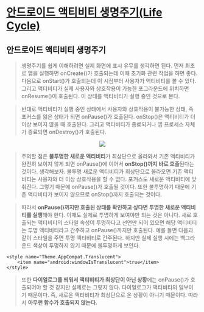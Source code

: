 # [안드로이드 액티비티 생명주기(Life Cycle)](https://brunch.co.kr/@mystoryg/80)

## 안드로이드 액티비티 생명주기
> 생명주기를 쉽게 이해하려면 실제 화면에 표시 유무를 생각하면 된다. 먼저 최초로 앱을 실행하면 onCreate()가 호출되는데 이때 초기화 관련 작업을 하면 좋다. 다음으로 onStart()가 호출되는데 이 시점부터 사용자가 액티비티를 볼 수 있다. 그리고 액티비티가 실제 사용자와 상호작용이 가능한 포그라운드에 위치하면 onResume()이 호출된다. 이 상태를 액티비티가 실행 중인 것으로 본다.

> 반대로 액티비티가 실행 중인 상태에서 사용자와 상호작용이 불가능한 상태, 즉 포커스를 잃은 상태가 되면 onPause()가 호출된다. onStop()은 액티비티가 더 이상 보이지 않을 때 호출된다. 그리고 액티비티가 종료되거나 앱 프로세스 자체가 종료되면 onDestroy()가 호출된다.

<p align="center">
  <img src="https://t1.daumcdn.net/thumb/R1280x0/?fname=http://t1.daumcdn.net/brunch/service/user/2Kn8/image/LMm0LctaUHwEAW5jmD1B9R2N64w.PNG">
</p>

> 주의할 점은 **불투명한 새로운 액티비티**가 최상단으로 올라와서 기존 액티비티가 완전히 보이지 않게 되면 onPause()에 이어서 **onStop()까지 바로 호출**된다는 것이다. 생각해보자. 불투명 새로운 액티비티가 최상단으로 올라오면 기존 액티비티는 사용자와 더 이상 상호작용을 할 수 없다. 포커스도 새로운 액티비티에 맞춰진다. 그렇기 때문에 onPause()가 호출될 것이다. 또한 불투명하기 때문에 기존 액티비티가 보이지 않으므로 onStop()까지 호출되는 것이다.

> 따라서 **onPause()까지만 호출된 상태를 확인하고 싶다면 투명한 새로운 액티비티를 실행**해야 한다. 이때도 실제로 투명하게 보여야만 되는 것은 아니다. 새로 호출되는 액티비티의 스타일 속성이 투명하다고 선언만 되어 있으면 해당 액티비티는 투명 액티비티라고 간주하고 onPause()까지만 호출된다. 예를 들면 다음과 같이 스타일을 주면 투명 액티비티로 간주된다. 하지만 실제 실행 시에는 백그라운드 색상이 투명하지 않기 때문에 불투명하게 보인다.

```
<style name="Theme.AppCompat.Translucent">
    <item name="android:windowIsTranslucent">true</item>
</style>
```

> 또한 **다이얼로그를 띄워서 액티비티가 최상단이 아닌 상황**에는 onPause()가 호출되어야 할 것 같지만 실제로는 그렇지 않다. 다이얼로그가 액티비티의 일부이기 때문이다. 즉, 새로운 액티비티가 최상단으로 온 상황이 아니기 때문이다. 따라서 **아무런 함수가 호출되지 않는다.**
